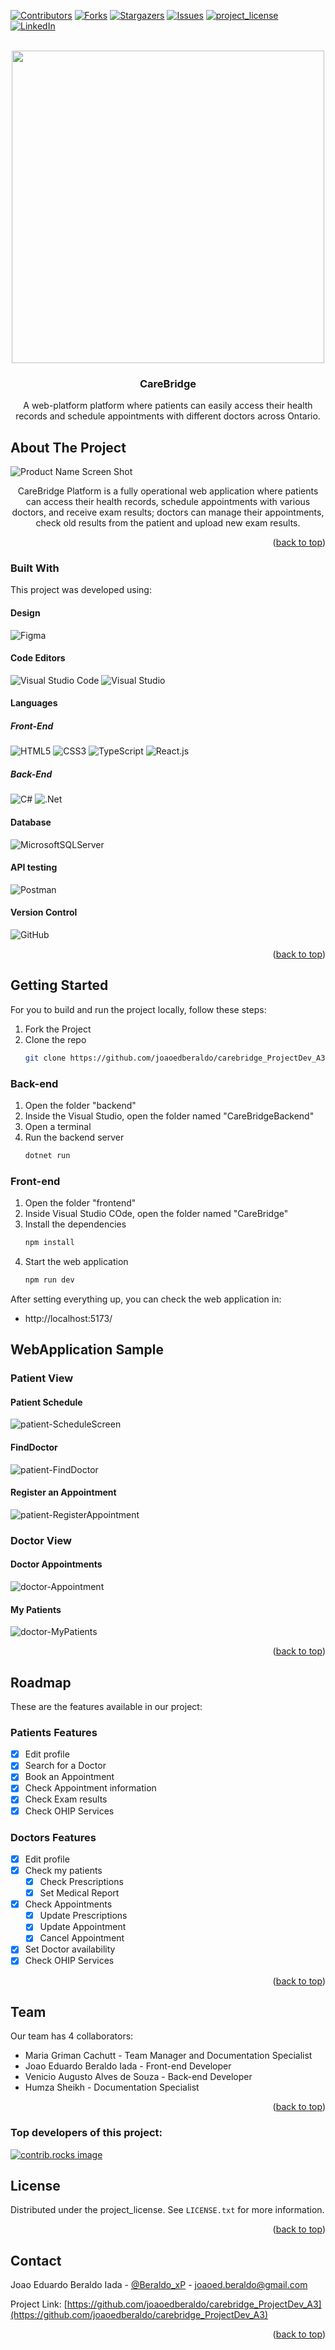 <a id="readme-top"></a>

<!-- PROJECT SHIELDS -->
<!--
*** I'm using markdown "reference style" links for readability.
*** Reference links are enclosed in brackets [ ] instead of parentheses ( ).
*** See the bottom of this document for the declaration of the reference variables
*** for contributors-url, forks-url, etc. This is an optional, concise syntax you may use.
*** https://www.markdownguide.org/basic-syntax/#reference-style-links
-->

[![Contributors][contributors-shield]][contributors-url]
[![Forks][forks-shield]][forks-url]
[![Stargazers][stars-shield]][stars-url]
[![Issues][issues-shield]][issues-url]
[![project_license][license-shield]][license-url]
[![LinkedIn][linkedin-shield]][linkedin-url]



<!-- PROJECT LOGO -->
<br />
<div align="center">
  <a">
    <img src="./docs/img/carebridge_logo.png"  width="500px">
  </a>

<h3 align="center">CareBridge</h3>

  <p align="center">
    A web-platform platform where patients can easily access their health records and schedule appointments with different doctors across Ontario.
  </p>
</div>

<!-- ABOUT THE PROJECT -->
## About The Project

![Product Name Screen Shot][product-screenshot]

  <p align="center">
    CareBridge Platform is a fully operational web application where patients can access their health records, schedule appointments with various doctors, and receive exam results; doctors can manage their appointments, check old results from the patient and upload new exam results.
  </p>

<!-- Here's a blank template to get started. To avoid retyping too much info, do a search and replace with your text editor for the following: `joaoedberaldo`, `carebridge_ProjectDev_A3`, `twitter_handle`, `linkedin_username`, `email_client`, `email`, `project_title`, `project_description`, `project_license` -->

<p align="right">(<a href="#readme-top">back to top</a>)</p>

### Built With

This project was developed using:

#### Design
![Figma][Figma]
#### Code Editors
![Visual Studio Code][Visual Studio Code] ![Visual Studio][Visual Studio]
#### Languages
  ##### Front-End
  ![HTML5][HTML5] ![CSS3][CSS3] ![TypeScript][TypeScript] ![React.js][React.js]
  ##### Back-End
  ![C#][C#] ![.Net][.Net]
#### Database
![MicrosoftSQLServer][MicrosoftSQLServer]
#### API testing
![Postman][Postman]
#### Version Control
![GitHub][GitHub]

<p align="right">(<a href="#readme-top">back to top</a>)</p>


<!-- GETTING STARTED -->
## Getting Started

For you to build and run the project locally, follow these steps:
1. Fork the Project
2. Clone the repo
   ```sh
   git clone https://github.com/joaoedberaldo/carebridge_ProjectDev_A3.git
   ```
### Back-end
1. Open the folder "backend"
2. Inside the Visual Studio, open the folder named "CareBridgeBackend"
3. Open a terminal
4. Run the backend server
    ```sh
    dotnet run
    ```
### Front-end
1. Open the folder "frontend"
2. Inside Visual Studio COde, open the folder named "CareBridge"
3. Install the dependencies
    ```sh
    npm install
    ```
4. Start the web application
    ```sh
    npm run dev
    ```
After setting everything up, you can check the web application in:
- http://localhost:5173/

<!-- USAGE EXAMPLES -->
## WebApplication Sample

### Patient View
#### Patient Schedule
![patient-ScheduleScreen][patient-ScheduleScreen]
#### FindDoctor
![patient-FindDoctor][patient-FindDoctor]
#### Register an Appointment
![patient-RegisterAppointment][patient-RegisterAppointment]
### Doctor View
#### Doctor Appointments
![doctor-Appointment][doctor-Appointment]
#### My Patients
![doctor-MyPatients][doctor-MyPatients]

<p align="right">(<a href="#readme-top">back to top</a>)</p>


<!-- ROADMAP -->
## Roadmap
 These are the features available in our project:
 ### Patients Features
- [X] Edit profile
- [X] Search for a Doctor
- [X] Book an Appointment
- [X] Check Appointment information
- [X] Check Exam results
- [X] Check OHIP Services
 ### Doctors Features
- [X] Edit profile
- [X] Check my patients
    - [X] Check Prescriptions
    - [X] Set Medical Report
- [X] Check Appointments
    - [X] Update Prescriptions
    - [X] Update Appointment
    - [X] Cancel Appointment
- [X] Set Doctor availability
- [X] Check OHIP Services

<!-- 
See the [open issues](https://github.com/joaoedberaldo/carebridge_ProjectDev_A3/issues) for a full list of proposed features (and known issues).
ROADMAP -->
<p align="right">(<a href="#readme-top">back to top</a>)</p>



<!-- CONTRIBUTING -->
## Team

Our team has 4 collaborators:
- Maria Griman Cachutt - Team Manager and Documentation Specialist
- Joao Eduardo Beraldo Iada - Front-end Developer
- Venicio Augusto Alves de Souza - Back-end Developer
- Humza Sheikh - Documentation Specialist

<p align="right">(<a href="#readme-top">back to top</a>)</p>

### Top developers of this project:

<a href="https://github.com/joaoedberaldo/carebridge_ProjectDev_A3/graphs/contributors">
  <img src="https://contrib.rocks/image?repo=joaoedberaldo/carebridge_ProjectDev_A3" alt="contrib.rocks image" />
</a>


<!-- LICENSE -->
## License

Distributed under the project_license. See `LICENSE.txt` for more information.

<p align="right">(<a href="#readme-top">back to top</a>)</p>



<!-- CONTACT -->
## Contact

Joao Eduardo Beraldo Iada - [@Beraldo_xP](https://twitter.com/Beraldo_xP) - joaoed.beraldo@gmail.com

Project Link: [https://github.com/joaoedberaldo/carebridge_ProjectDev_A3](https://github.com/joaoedberaldo/carebridge_ProjectDev_A3)

<p align="right">(<a href="#readme-top">back to top</a>)</p>


<!-- MARKDOWN LINKS & IMAGES -->
<!-- https://www.markdownguide.org/basic-syntax/#reference-style-links -->
[contributors-shield]: https://img.shields.io/github/contributors/joaoedberaldo/carebridge_ProjectDev_A3.svg?style=for-the-badge
[contributors-url]: https://github.com/joaoedberaldo/carebridge_ProjectDev_A3/graphs/contributors
[forks-shield]: https://img.shields.io/github/forks/joaoedberaldo/carebridge_ProjectDev_A3.svg?style=for-the-badge
[forks-url]: https://github.com/joaoedberaldo/carebridge_ProjectDev_A3/network/members
[stars-shield]: https://img.shields.io/github/stars/joaoedberaldo/carebridge_ProjectDev_A3.svg?style=for-the-badge
[stars-url]: https://github.com/joaoedberaldo/carebridge_ProjectDev_A3/stargazers
[issues-shield]: https://img.shields.io/github/issues/joaoedberaldo/carebridge_ProjectDev_A3.svg?style=for-the-badge
[issues-url]: https://github.com/joaoedberaldo/carebridge_ProjectDev_A3/issues
[license-shield]: https://img.shields.io/github/license/joaoedberaldo/carebridge_ProjectDev_A3.svg?style=for-the-badge
[license-url]: https://github.com/joaoedberaldo/carebridge_ProjectDev_A3/blob/master/LICENSE.txt
[linkedin-shield]: https://img.shields.io/badge/-LinkedIn-black.svg?style=for-the-badge&logo=linkedin&colorB=555
[linkedin-url]: https://linkedin.com/in/joao-eduardo-beraldo-iada

[product-screenshot]: ./docs/img/dashboardscreen.jpg

<!-- Patient IMG -->
[patient-ScheduleScreen]: ./docs/img/PatientScheduleScreen.jpg
[patient-RegisterAppointment]: ./docs/img/PatientRegisterAppointment.jpg
[patient-FindDoctor]: ./docs/img/PatientFindDoctor.jpg
<!-- Doctor IMG -->
[doctor-Appointment]: ./docs/img/DoctorAppointment.jpg
[doctor-MyPatients]: ./docs/img/DoctorMyPatients.jpg

<!-- Design -->
[Figma]: https://img.shields.io/badge/figma-%23F24E1E.svg?style=for-the-badge&logo=figma&logoColor=white
<!-- Code Editors -->
[Visual Studio Code]: https://img.shields.io/badge/Visual%20Studio%20Code-0078d7.svg?style=for-the-badge&logo=visual-studio-code&logoColor=white
[Visual Studio]: https://img.shields.io/badge/Visual%20Studio-5C2D91.svg?style=for-the-badge&logo=visual-studio&logoColor=white
<!-- Languages -->
  <!-- Back -->
  [C#]: https://img.shields.io/badge/c%23-%23239120.svg?style=for-the-badge&logo=csharp&logoColor=white
  [.Net]: https://img.shields.io/badge/.NET-5C2D91?style=for-the-badge&logo=.net&logoColor=white
  <!-- Front -->
  [HTML5]: https://img.shields.io/badge/html5-%23E34F26.svg?style=for-the-badge&logo=html5&logoColor=white
  [CSS3]: https://img.shields.io/badge/css3-%231572B6.svg?style=for-the-badge&logo=css3&logoColor=white
  [TypeScript]: https://img.shields.io/badge/typescript-%23007ACC.svg?style=for-the-badge&logo=typescript&logoColor=white
  [React.js]: https://img.shields.io/badge/React-20232A?style=for-the-badge&logo=react&logoColor=61DAFB
<!-- Database -->
[MicrosoftSQLServer]: https://img.shields.io/badge/Microsoft%20SQL%20Server-CC2927?style=for-the-badge&logo=microsoft%20sql%20server&logoColor=white
<!-- API testing -->
[Postman]: https://img.shields.io/badge/Postman-FF6C37?style=for-the-badge&logo=postman&logoColor=white
<!-- version control -->
[GitHub]: https://img.shields.io/badge/github-%23121011.svg?style=for-the-badge&logo=github&logoColor=white

